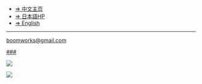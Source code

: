   * [=> 中文主页](BoomWorksHomepageCN.md)
  * [=> 日本語HP](BoomWorksHomepageJP.md)
  * [=> English](http://code.google.com/p/boomworks/)


---


[boomworks@gmail.com](mailto:boomworks@gmail.com)

[###](http://www.google.com/analytics/)


[![](http://www4.clustrmaps.com/stats/maps-no_clusters/www.boomworks.net--thumb.jpg)](http://www4.clustrmaps.com/user/48f6f616)

[![](http://www2.clustrmaps.com/stats/maps-no_clusters/www.boomworks.org-thumb.jpg)](http://www2.clustrmaps.com/user/82b82050)